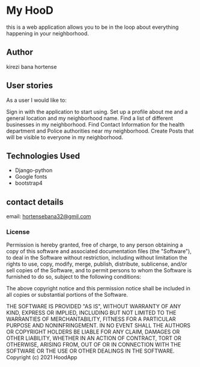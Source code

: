 # My HooD
this is a web application allows you to be in the loop about everything happening in your neighborhood. 
## Author
kirezi bana hortense

## User stories

As a user I would like to:

Sign in with the application to start using.
Set up a profile about me and a general location and my neighborhood name.
Find a list of different businesses in my neighborhood.
Find Contact Information for the health  department and Police authorities near my neighborhood.
Create Posts that will be visible to everyone in my neighborhood.

## Technologies Used

 * Django-python
 * Google fonts
 * bootstrap4
 
## contact details
email: hortensebana32@gmil.com

### License

Permission is hereby granted, free of charge, to any person obtaining a copy
of this software and associated documentation files (the "Software"), to deal
in the Software without restriction, including without limitation the rights
to use, copy, modify, merge, publish, distribute, sublicense, and/or sell
copies of the Software, and to permit persons to whom the Software is
furnished to do so, subject to the following conditions:

The above copyright notice and this permission notice shall be included in all
copies or substantial portions of the Software.

THE SOFTWARE IS PROVIDED "AS IS", WITHOUT WARRANTY OF ANY KIND, EXPRESS OR
IMPLIED, INCLUDING BUT NOT LIMITED TO THE WARRANTIES OF MERCHANTABILITY, 
FITNESS FOR A PARTICULAR PURPOSE AND NONINFRINGEMENT. IN NO EVENT SHALL THE
AUTHORS OR COPYRIGHT HOLDERS BE LIABLE FOR ANY CLAIM, DAMAGES OR OTHER
LIABILITY, WHETHER IN AN ACTION OF CONTRACT, TORT OR OTHERWISE, ARISING FROM, 
OUT OF OR IN CONNECTION WITH THE SOFTWARE OR THE USE OR OTHER DEALINGS IN THE
SOFTWARE.
Copyright (c) 2021 HoodApp
